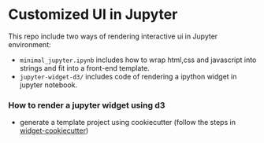 # Customized UI in Jupyter

This repo include two ways of rendering interactive ui in Jupyter environment:

- `minimal_jupyter.ipynb` includes how to wrap html,css and javascript into strings and fit into a front-end template. 
- `jupyter-widget-d3/` includes code of rendering a ipython widget in jupyter notebook.

### How to render a jupyter widget using d3

- generate a template project using cookiecutter (follow the steps in [widget-cookiecutter](https://github.com/jupyter-widgets/widget-cookiecutter))

  